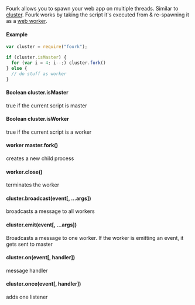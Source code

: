 Fourk allows you to spawn your web app on multiple threads. Similar to [cluster](https://nodejs.org/api/cluster.html).
Fourk works by taking the script it's executed from & re-spawning it as a [web worker](https://developer.mozilla.org/en-US/docs/Web/API/Web_Workers_API/Using_web_workers).

#### Example

```javascript
var cluster = require("fourk");

if (cluster.isMaster) {
  for (var i = 4; i--;) cluster.fork()
} else {
  // do stuff as worker
}
```

#### Boolean cluster.isMaster

true if the current script is master

#### Boolean cluster.isWorker

true if the current script is a worker

#### worker master.fork()

creates a new child process

#### worker.close()

terminates the worker

#### cluster.broadcast(event[, ...args])

broadcasts a message to all workers

#### cluster.emit(event[, ...args])

Broadcasts a message to one worker. If the worker is emitting an event, it gets sent to master

#### cluster.on(event[, handler])

message handler

#### cluster.once(event[, handler])

adds one listener
